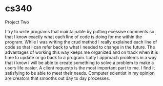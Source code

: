 # cs340
Project Two



I try to write programs that maintainable by putting ecessive comments so that I know exactly what each line of code is doing for me within the program. While I was writing the crud method I really explained each line of code so that I can refer back to what I needed to change in the future. The advantages of working this way keeps me organized and on track when it is time to update or go back to a program. Latly I approach problems in a way that i know i will be able to create something to solve a problem to make a users life easier. A client requests is the most important part to me. I find it satisfying to be able to meet their needs. Computer scientist in my opinion are creators that smooths out day to day processes. 
